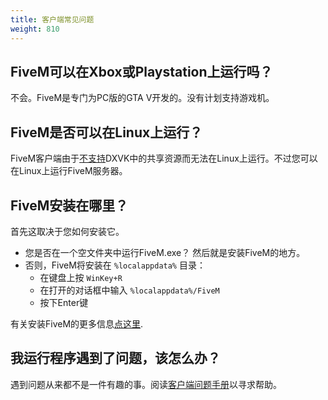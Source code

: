 ```yaml
---
title: 客户端常见问题
weight: 810
---
```


FiveM可以在Xbox或Playstation上运行吗？
-------------------------------------

不会。FiveM是专门为PC版的GTA V开发的。没有计划支持游戏机。

FiveM是否可以在Linux上运行？
------------------------

FiveM客户端由于[不支持](https://github.com/doitsujin/dxvk/issues/899)DXVK中的共享资源而无法在Linux上运行。不过您可以在Linux上运行FiveM服务器。

FiveM安装在哪里？
-------------------------

首先这取决于您如何安装它。

- 您是否在一个空文件夹中运行FiveM.exe？ 然后就是安装FiveM的地方。
- 否则，FiveM将安装在 `%localappdata%` 目录：
    - 在键盘上按 `WinKey+R` 
    - 在打开的对话框中输入 `%localappdata%/FiveM` 
    - 按下Enter键

有关安装FiveM的更多信息[点这里][installing-fivem].

我运行程序遇到了问题，该怎么办？
---------------------------------------

遇到问题从来都不是一件有趣的事。阅读[客户端问题手册][client-issues]以寻求帮助。

[installing-fivem]: /docs/client-manual/installing-fivem
[client-issues]: /docs/support/client-issues
